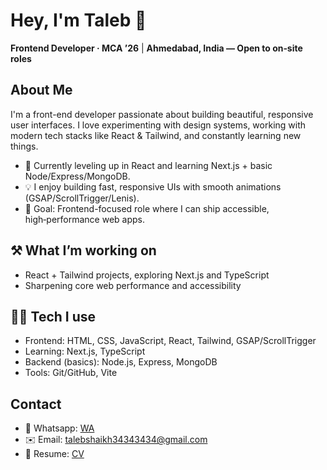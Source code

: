 # Hey, I'm Taleb 👋  
**Frontend Developer · MCA ’26**  |  **Ahmedabad, India — Open to on‑site roles**

## About Me

I'm a front-end developer passionate about building beautiful, responsive user interfaces. I love experimenting with design systems, working with modern tech stacks like React & Tailwind, and constantly learning new things.

- 🌱 Currently leveling up in React and learning Next.js + basic Node/Express/MongoDB.
- 💡 I enjoy building fast, responsive UIs with smooth animations (GSAP/ScrollTrigger/Lenis).
- 🎯 Goal: Frontend-focused role where I can ship accessible, high‑performance web apps.

## ⚒️ What I’m working on
- React + Tailwind projects, exploring Next.js and TypeScript
- Sharpening core web performance and accessibility

## 👨‍💻 Tech I use
- Frontend: HTML, CSS, JavaScript, React, Tailwind, GSAP/ScrollTrigger
- Learning: Next.js, TypeScript
- Backend (basics): Node.js, Express, MongoDB
- Tools: Git/GitHub, Vite

## Contact
- 🔔 Whatsapp: [WA](https://wa.me/917016693921?text=Hi%20Taleb%2C%0A%0AI%20came%20across%20your%20portfolio%20and%20wanted%20to%20reach%20out%20regarding%20a%20potential%20project.%20If%20you%27re%20open%20to%20a%20conversation%2C%20feel%20free%20to%20let%20me%20know%20your%20availability.%0A%0ABest%20Regards%2C%0A%5BYour%20Name%5D)
- ✉️ Email: talebshaikh34343434@gmail.com
- 📜 Resume: [CV](https://docs.google.com/document/d/1YFpigvbQgKFcGb3x8qIHrVyyY5Z_pQZGmnnnKTDIzVQ/edit?usp=sharing)



